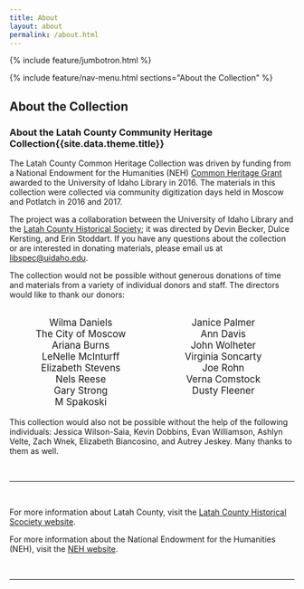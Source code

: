 ```yaml
---
title: About
layout: about
permalink: /about.html
---
```

{% include feature/jumbotron.html %} 

{% include feature/nav-menu.html sections="About the Collection" %} 

## About the Collection

<h3>About the Latah County Community Heritage Collection{{site.data.theme.title}}</h3>
<p>The Latah County Common Heritage Collection was driven by funding from a National Endowment for the Humanities (NEH) <a href="https://www.neh.gov/grants/preservation/common-heritage"> Common Heritage Grant</a> awarded to the University of Idaho Library in 2016. The materials in this collection were collected via community digitization days held in Moscow and Potlatch in 2016 and 2017. </p>
<p>The project was a collaboration between the University of Idaho Library and the <a href="https://www.latahcountyhistoricalsociety.org/">Latah County Historical Society</a>; it was directed by Devin Becker, Dulce Kersting, and Erin Stoddart.  If you have any questions about the collection or are interested in donating materials, please email us at <a href="mailto:libspec@uidaho.edu">libspec@uidaho.edu</a>.</p>
<p>The collection would not be possible without generous donations of time and materials from a variety of individual donors and staff. The directors would like to thank our donors: <p style="width:50%;font-size:larger;text-align:center;float:left;">Wilma Daniels<br /> The City of Moscow<br /> Ariana Burns<br /> LeNelle McInturff<br /> Elizabeth Stevens<br /> Nels Reese<br />  Gary Strong<br /> M Spakoski</p><p style="width:50%;font-size:larger;text-align:center;float:left;"> Janice Palmer<br /> Ann Davis<br /> John Wolheter<br /> Virginia Soncarty<br /> Joe Rohn<br /> Verna Comstock <br/> Dusty Fleener<br/> <br/> </p>
<p><br/> </p>
<hr />
<p>This collection would also not be possible without the help of the following individuals: Jessica Wilson-Saia, Kevin Dobbins, Evan Williamson, Ashlyn Velte, Zach Wnek,  Elizabeth Biancosino, and Autrey Jeskey. Many thanks to them as well. </p>

<br>
<hr>
<br>
<p>For more information about Latah County, visit the <a href="https://www.latahcountyhistoricalsociety.org/">Latah County Historical Scociety website</a>.</p>
<p>For more information about the National Endowment for the Humanities (NEH), visit the <a href="https://www.latahcountyhistoricalsociety.org/">NEH website</a>.</p>
<br>
<hr>
<br>



<div class="clearfix"></div>

